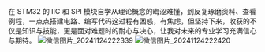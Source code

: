 在 STM32 的 IIC 和 SPI 模块自学从理论概念的晦涩难懂，到反复琢磨资料、查看例程，一点点搭建电路、编写代码这过程有困惑，有焦虑，但坚持下来，收获的不仅是知识与技能，更是面对难题时的耐心与决心，让我对未来的专业学习充满信心与期待。
![微信图片_20241124222339](https://github.com/user-attachments/assets/4e4269df-c53b-414e-b687-1786623e23d8)
![微信图片_20241124222420](https://github.com/user-attachments/assets/64fb9de4-2d24-4f12-8a04-3a2b0dcc0381)
